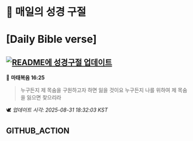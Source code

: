 # 🙏 매일의 성경 구절
# [Daily Bible verse]
## [![README에 성경구절 업데이트](https://github.com/DONGSUKA/first_test/actions/workflows/update-readme-bible.yml/badge.svg)](https://github.com/DONGSUKA/first_test/actions/workflows/update-readme-bible.yml)
<!-- START_BIBLE_VERSE -->
📖 **마태복음 16:25**
> 누구든지 제 목숨을 구원하고자 하면 잃을 것이요 누구든지 나를 위하여 제 목숨을 잃으면 찾으리라

🕊️ _업데이트 시각: 2025-08-31 18:32:03 KST_
  <!-- END_BIBLE_VERSE -->
## GITHUB_ACTION
